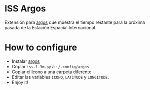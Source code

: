 # ISS Argos
Extensión para [argos]() que muestra el tiempo restante para la próxima pasada de la Estación Espacial Internacional.

# How to configure

- Instalar [argos]()
- Copiar `iss.l.3m.py` a `~/.config/argos`
- Copiar el ícono a una carpeta diferente
- Editar las variables `ICONO`, `LATITUDE` y `LONGITUDE`.
- Enjoy it!
